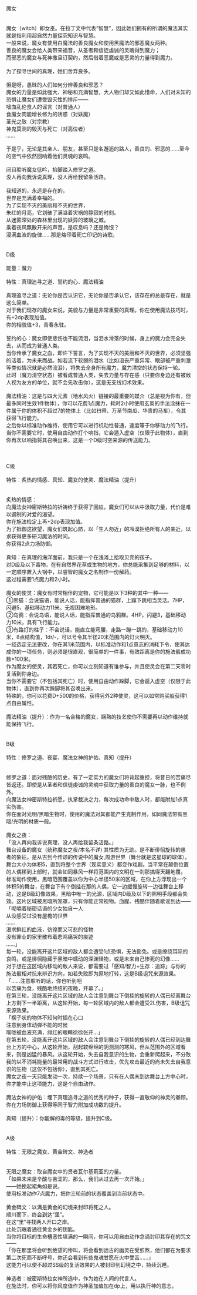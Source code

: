 <title>魔女</title>
<meta name="GENERATOR" content="WinCHM">
<meta http-equiv="Content-Type" content="text/html; charset=gb2312">
<br>
<br>魔女 
<br>
<br>
<br>魔女（witch）即女巫。在拉丁文中代表“智慧”，因此她们拥有的所谓的魔法其实就是指利用超自然力量探究知识与智慧。 
<br>一般来说，魔女有使用白魔法的善良魔女和使用黑魔法的邪恶魔女两种。 
<br>善良的魔女会给人类带来福音，从圣者和信徒虔诚的灵魂得到魔力； 
<br>而邪恶的魔女与死神撒旦订契约，然后借着恶魔或是恶灵的力量得到魔力。 
<br>
<br>为了探寻世间的真理，她们舍弃良多。 
<br>
<br>但是呀，愚昧的人们如何分辨善良和邪恶？ 
<br>魔女的力量是如此强大、神秘和充满智慧，大人物们却又如此惜命，人们对未知的恐惧让魔女们遭受毁灭性的排斥—— 
<br>嗜血乱伦食人的谣言（对普通人） 
<br>食魔女肉能增长修为的诱惑（对妖魔） 
<br>圣光之敌（对宗教） 
<br>神鬼莫测的毁灭与死亡（对高位者） 
<br>…… 
<br>
<br>于是乎，无论是其亲人、朋友，甚至只是名邂逅的路人，善良的、邪恶的……至今的空气中依然回响着他们灵魂的哀鸣。 
<br>
<br>闭目聆听魔女低吟，抬脚踏入修罗之道。 
<br>没人再向我诉说真理，没人再给我留条活路。 
<br>
<br>我知道的，永远是存在的， 
<br>世界是充满着幸福的。 
<br>为了实现不灭的美丽和不灭的世界， 
<br>朱红的月亮，它划破了满溢着灾祸的静寂的时刻。 
<br>从迷雾深处的森林里出现的妖异的玻璃之城， 
<br>乘着夜风飘散开来的声音，是叹息吗？还是悔恨？ 
<br>浸满血液的旋律……那是烙印着死亡印记的诗歌。 
<br>
<br>
<br>D级 
<br>
<br>能量：魔力 
<br>
<br>特性：真理追寻之道、誓约的心、魔法精油 
<br>
<br>真理追寻之道：无论你是否认识它，无论你是否承认它，该存在的总是存在，就是这么简单。 
<br>对于我们现存的魔女来说，美貌与力量是非常重要的真理。你在使用魔法技巧时，有+2dp表现加值。 
<br>你的相貌值+3，青春永驻。 
<br>
<br>誓约的心：魔女即使悲伤也不能流泪，当泪水滑落的时候，身上的魔力会完全失去，从而成为普通人类。 
<br>当你传承了魔女之血，即许下誓言，为了实现不灭的美丽和不灭的世界，必须坚强的活着，为未来而战。如若流下软弱的泪水（比如沮丧严重异常、眼部被严重刺激等类似情况就是必然流泪），将失去全身所有魔力，魔力清空的状态保持一轮。 
<br>此时（魔力清空状态）被看成普通人类，失去力量与存在感（只要你身边还有被敌人视为友方的单位，就不会先攻击你），这是无支线幻术效果。 
<br>
<br>魔法精油：这是与四大元素（地水风火）链接的最重要的媒介（总是视为你有，但最多同时生效1件物体），你可以花费1点魔力，耗时2小时使用玄奥的手法涂抹在一件属于你的体积不超过7的物体上（比如扫帚、万圣节南瓜、华贵的马车），令其获得飞行能力。 
<br>之后你以标准动作维持，使用它可以进行机动性普通，速度等于你移动力的飞行。 
<br>当你不需要它时，使用自由动作打个响指，它会遁入虚空（仅限于此物体），直到你再次以响指将其召唤出来，这是一个D级时空来源的传送能力。 
<br>
<br>
<br>
<br>C级 
<br>
<br>特性：炙热的情感、真知、魔女的使灵、魔法精油（提升） 
<br>
<br>
<br>炙热的情感： 
<br>向魔法女神密斯特拉的祈祷终于获得了回应，魔女们可以从中汲取力量，代价是难以遏制的对爱的渴望。 
<br>你在施法检定上再+2dp表现加值。 
<br>为了抵御这欲望，魔女们筑起心防，以「生人勿近」的冷漠拒绝所有人的亲近，以求获得更多研习魔法的时间。 
<br>你获得2点力场防御。 
<br>
<br>真知：在真理的海洋面前，我只是一个在浅滩上拾取贝壳的孩子。 
<br>对D级及以下毒物，在有自然界花草或生物的地方，你总能采集到足够的材料，以一定顺序置入大锅中，以睿智的魔女之名制作一份解药。 
<br>这过程需要1点魔力和2小时。 
<br>
<br>魔女的使灵：魔女有时常相伴的宠物，它可能是以下3种的其中一种—— 
<br>①黑猫：会说猫语，能说人话，能指挥普通的猫群，上蹿下跳相当灵活。7HP，闪避5，基础移动力11米。无视困难地形。 
<br>②乌鸦：会说鸟语，能说人话，能指挥普通的乌鸦群。4HP，闪避3，基础移动力10米，具有飞行能力。 
<br>③有路灯的柱子：不会说话，能直立能弯腰，走路一蹦一跳的，基础移动力10米，8点结构值，1dr/-，可以号令其半径20米范围内的灯火明灭。 
<br>一经选定无法更改，你在其1米范围内，以标准动作和1点意志的消耗下令，使其达成你的一项任务，则必须是很直观，很简单的一件事，有效距离是你的施法骰成功数*100米。 
<br>作为魔女的使灵，其若死亡，你可以立刻知道有谁参与，并且使灵会在第二天零时复活到你身边。 
<br>当你不需要它（不包括其死亡）时，使用自由动作跺脚，它会遁入虚空（仅限于此物体），直到你再次跺脚将其召唤出来。 
<br>特殊的，你可以花费D+500的价格，获得另外2种使灵，这可以如常购买般获得1点自由属性。 
<br>
<br>魔法精油（提升）：作为一名合格的魔女，娴熟的技艺使你不需要再以动作维持就能保持飞行。 
<br>
<br>
<br>B级 
<br>
<br>特性：修罗之道、夜宴、魔法女神的护佑、真知（提升） 
<br>
<br>
<br>修罗之道：面对残酷的历史，有了一定实力的魔女们将背起重担，将昔日的苦痛尽皆返还。即使是从圣者和信徒虔诚的灵魂中获取力量的善良的魔女一脉，也不例外。 
<br>向魔法女神密斯特拉祈愿，执掌裁决之力，每次成功命中敌人时，都能附加1点真实伤害。 
<br>你在面对光明/黑暗生物时，使用的魔法对其都能产生克制作用，如同魔法带有黑暗/光明的材质一般。 
<br>
<br>魔女之夜： 
<br>「没人再向我诉说真理，没人再给我留条活路。」 
<br>舞台设备的魔女（统称魔女之夜/本名不详) 其性质为无助。是不断徘徊旋转的愚者的象征。是从古到今传颂的传说中的魔女,周游世界（舞台就是这星球的球体），舞台大小为体积5，直到将整个世界（现实意义）都变作戏剧。当平常在颠倒位置的人偶移到上部时，就会如同暴风一样将范围内的文明在一刹那搞得天翻地覆。 
<br>标准动作使用，黑暗范围覆盖以你为中心半径50米的区域，在你上方浮现出一个体积5的舞台，在舞台下有个倒挂在那的人偶，它一边缓慢旋转一边往舞台上移动，这是B级幻像效果，黑暗中唯一的光源，区域内D级及以下的照明手段都会失效。这片区域被黑暗所笼罩，只有你能正常视物。血腥、残酷伴随着歌谣到达—— 
<br>「呢喃着秘密话语的少女独自一人 
<br>从没感受过没有屋檐的世界 
<br>…… 
<br>渴求鲜红的血液，彷徨而又可悲的怪物 
<br>没有罪业的家里散布着悲鸣痛哭的痕迹 
<br>……」 
<br>每一轮，没能离开这片区域的敌人都会遭受1点恐惧，无法豁免。或是缭绕耳际的哀鸣，或是徘徊隐藏于黑暗中蠕动的深渊怪物，或是未来自己惨死的幻像…… 
<br>对于想在这区域内移动的敌人来说，都需要过「感知/智力+生存：追踪」与你的施法骰相对抗来辨识方向，如若失败即为原地打转，这是B级诅咒来源效果。 
<br>「……注意聆听的话，你也听到吧 
<br>以苦痛为食，残酷地终结的夜晚，开幕了。」 
<br>在第三轮，没能离开这片区域的敌人会注意到舞台下倒挂的旋转的人偶已经离舞台上方剩下一半距离，从这轮开始，每一轮区域内的敌人都会遭受2L伤害，B级诅咒来源效果。 
<br>「楔子状的物体不知何时插在心口 
<br>注意到身体动弹不能的时候 
<br>喉咙被血液充满，绯红的眼睛徐徐张开...」 
<br>在第五轮，没能离开这片区域的敌人会注意到舞台下倒挂的旋转的人偶已经到达舞台上方的中心，从这轮开始，刮起软绵绵的阴测测的寒风，但从范围外的区域看来，则是凶猛的暴风。从这轮开始，失去自我意识的生物，会重新爬起来，不分敌我的以不消耗能量的最常用的战斗方式进行攻击，优先攻击最近的尚未失去自我意识的生物（这仅不包括你），直到其死亡。 
<br>魔女之夜一天只能发动一次，持续一个场景，只有在人偶未到达舞台上方中心时，你才能中止这项能力，这是个自由动作。 
<br>
<br>魔法女神的护佑：埋下真理追寻之道的优秀的种子，获得一直敬仰的神灵的眷顾。 
<br>你在力场防御上获得等同于智力附加成功数的提升。 
<br>
<br>真知（提升）：你能解的毒的等级，提升到C级。 
<br>
<br>
<br>A级 
<br>
<br>特性：无限之魔女、黄金碑文、神选者 
<br>
<br>
<br>无限之魔女：取自魔女中的贤者瓦尔基莉亚的力量。 
<br>「如果未来是辛酸与苦涩的，那么，我们从过去再一次开始。」 
<br>——她挽起裙角如是说。 
<br>使用标准动作7点魔力，把你三轮前的状态覆盖到当前状态中。 
<br>
<br>黄金碑文：以满是黄金的幻境来封印将死之人。 
<br>顺川而下，终会到达“里”。 
<br>在这“里”寻找两人开口之岸。 
<br>此处沉眠着通往黄金乡的钥匙。 
<br>当你将目标的生命槽恶性填满的一瞬间，你可以用自由动作念诵封印其存在的咒文—— 
<br>「你在那里将会听到绝望的惨叫，将会看到远古的幽灵在受煎熬，他们都在为要求第二次死而不断呼号，你还会看到有些鬼魂甘愿在火中受苦……」 
<br>这能力可以使不超过SS级的复活效果的人被封印到幻境之中，持续沉睡。 
<br>
<br>神选者：被密斯特拉女神所选中，作为她在人间的代言人。 
<br>在施法时，你可以将你风度值作为神圣加值加在dp上，用以执行神的意志。 
<br>
<br>
<br>